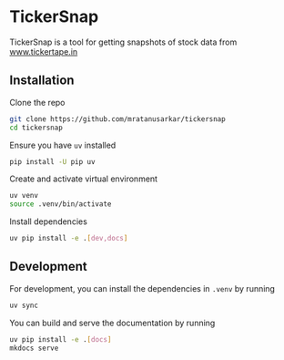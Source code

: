 # TickerSnap

TickerSnap is a tool for getting snapshots of stock data from www.tickertape.in

## Installation

Clone the repo

```bash
git clone https://github.com/mratanusarkar/tickersnap
cd tickersnap
```

Ensure you have `uv` installed

```bash
pip install -U pip uv
```

Create and activate virtual environment

```bash
uv venv
source .venv/bin/activate
```

Install dependencies

```bash
uv pip install -e .[dev,docs]
```

## Development

For development, you can install the dependencies in `.venv` by running

```bash
uv sync
```

You can build and serve the documentation by running

```bash
uv pip install -e .[docs]
mkdocs serve
```
